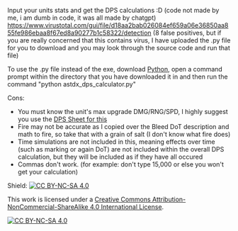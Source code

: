 Input your units stats and get the DPS calculations :D (code not made by me, i am dumb in code, it was all made by chatgpt)
https://www.virustotal.com/gui/file/d18aa2bab026084ef659a06e36850aa855fe986ebaa8f67ed8a90277b1c58322/detection (8 false positives, but if you are really concerned that this contains virus, I have uploaded the .py file for you to download and you may look through the source code and run that file)

To use the .py file instead of the exe, download [Python](https://www.python.org/downloads/), open a command prompt within the directory that you have downloaded it in and then run the command "python astdx_dps_calculator.py"

Cons:
- You must know the unit's max upgrade DMG/RNG/SPD, I highly suggest you use the [DPS Sheet for this](https://docs.google.com/spreadsheets/d/1kvBkC8vM9Nn2RprL37sz_ANf4b4hAeH6JisewHw11oM/htmlview?gid=0#gid=0)
- Fire may not be accurate as I copied over the Bleed DoT description and math to fire, so take that with a grain of salt (I don't know what fire does)
- Time simulations are not included in this, meaning effects over time (such as marking or again DoT) are not included within the overall DPS calculation, but they will be included as if they have all occured 
- Commas don't work. (for example: don't type 15,000 or else you won't get your calculation)

Shield: [![CC BY-NC-SA 4.0][cc-by-nc-sa-shield]][cc-by-nc-sa]

This work is licensed under a
[Creative Commons Attribution-NonCommercial-ShareAlike 4.0 International License][cc-by-nc-sa].

[![CC BY-NC-SA 4.0][cc-by-nc-sa-image]][cc-by-nc-sa]

[cc-by-nc-sa]: http://creativecommons.org/licenses/by-nc-sa/4.0/
[cc-by-nc-sa-image]: https://licensebuttons.net/l/by-nc-sa/4.0/88x31.png
[cc-by-nc-sa-shield]: https://img.shields.io/badge/License-CC%20BY--NC--SA%204.0-lightgrey.svg
